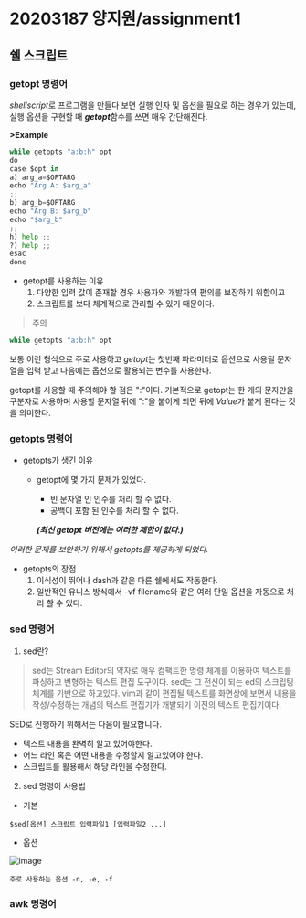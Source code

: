 # 20203187 양지원/assignment1

## 쉘 스크립트
### getopt 명령어

*shellscript*로 프로그램을 만들다 보면 실행 인자 및 옵션을 필요로 하는 경우가 있는데, 실행 옵션을 구현할 때 ***getopt***함수를 쓰면 매우 간단해진다.

**>Example**

```python
while getopts "a:b:h" opt
do
case $opt in
a) arg_a=$OPTARG
echo "Arg A: $arg_a"
;;
b) arg_b=$OPTARG
echo "Arg B: $arg_b"
echo "$arg_b"
;;
h) help ;;
?) help ;;
esac
done
```

* getopt를 사용하는 이유
  1)  다양한 입력 값이 존재할 경우 사용자와 개발자의 편의를 보장하기 위함이고
  2)  스크립트를 보다 체계적으로 관리할 수 있기 때문이다.

> 주의
```python
while getopts "a:b:h" opt
```
보통 이런 형식으로 주로 사용하고 *getopt*는 첫번째 파라미터로 옵션으로 사용될 문자열을 입력 받고 다음에는 옵션으로 활용되는 변수를 사용한다.

getopt를 사용할 때 주의해야 할 점은 ":"이다. 기본적으로 getopt는 한 개의 문자만을 구분자로 사용하며 사용할 문자열 뒤에 ":"을 붙이게 되면 뒤에 *Value*가 붙게 된다는 것을 의미한다.

### getopts 명령어
* getopts가 생긴 이유
  * getopt에 몇 가지 문제가 있었다.
    * 빈 문자열 인 인수를 처리 할 수 없다.
    * 공백이 포함 된 인수를 처리 할 수 없다.

    ***(최신 getopt 버전에는 이러한 제한이 없다.)***

*이러한 문제를 보안하기 위해서 getopts를 제공하게 되었다.*

* getopts의 장점
  1) 이식성이 뛰어나 dash과 같은 다른 쉘에서도 작동한다.
  2) 일반적인 유니스 방식에서 -vf filename와 같은 여러 단일 옵션을 자동으로 처리 할 수 있다.

### sed 명령어
1) sed란?

> sed는 Stream Editor의 약자로 매우 컴팩트한 명령 체계를 이용하여
텍스트를 파싱하고 변형하는 텍스트 편집 도구이다.
sed는 그 전신이 되는 ed의 스크립팅 체계를 기반으로 하고있다.
vim과 같이 편집될 텍스트를 화면상에 보면서 내용을 작성/수정하는 개념의 텍스트 편집기가 개발되기 이전의 텍스트 편집기이다.

SED로 진행하기 위해서는 다음이 필요합니다.
* 텍스트 내용을 완벽히 알고 있어야한다.
* 어느 라인 혹은 어떤 내용을 수정할지 알고있어야 한다.
* 스크립트를 활용해서 해당 라인을 수정한다.

2) sed 명령어 사용법

* 기본

```
$sed[옵션] 스크립트 입력파일1 [입력파일2 ...]
```

* 옵션

![image](https://user-images.githubusercontent.com/66530743/142616294-a5f64eaa-d46c-4ed8-abfe-fdc8e3ac60ad.png)

```
주로 사용하는 옵션 -n, -e, -f
```

### awk 명령어
